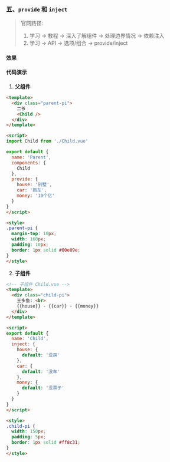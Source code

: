 ### 五、`provide` 和 `inject`

> 官网路径: 
> 1. 学习 -> 教程 -> 深入了解组件 -> 处理边界情况 -> 依赖注入
> 2. 学习 -> API -> 选项/组合 -> provide/inject

#### 效果

<ClientOnly>
  <ProvideInject />
</ClientOnly>

#### 代码演示

1. **父组件**

```html
<template>
  <div class="parent-pi">
    二爷
    <Child />
  </div>
</template>

<script>
import Child from './Child.vue'

export default {
  name: 'Parent',
  components: {
    Child
  },
  provide: {
    house: '别墅',
    car: '跑车',
    money: '10个亿'
  }
}
</script>

<style>
.parent-pi {
  margin-top: 10px;
  width: 160px;
  padding: 10px;
  border: 1px solid #00e09e;
}
</style>
```

2. **子组件**

```html
<!-- 子组件 Child.vue -->
<template>
  <div class="child-pi">
    王多鱼: <br>
    {{house}} - {{car}} - {{money}}
  </div>
</template>

<script>
export default {
  name: 'Child',
  inject: {
    house: {
      default: '没房'
    },
    car: {
      default: '没车'
    },
    money: {
      default: '没票子'
    }
  }
}
</script>

<style>
.child-pi {
  width: 150px;
  padding: 5px;
  border: 1px solid #ff8c31;
}
</style>
```
